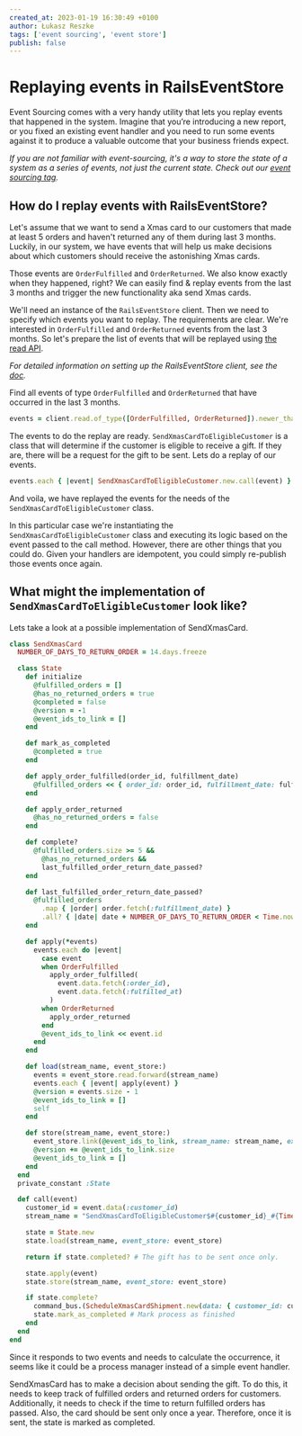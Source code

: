 ```yaml
---
created_at: 2023-01-19 16:30:49 +0100
author: Łukasz Reszke
tags: ['event sourcing', 'event store']
publish: false
---
```


# Replaying events in RailsEventStore

Event Sourcing comes with a very handy utility that lets you replay events that happened in the system. Imagine that you’re introducing a new report, or you fixed an existing event handler and you need to run some events against it to produce a valuable outcome that your business friends expect.

<!-- more -->

_If you are not familiar with event-sourcing, it's a way to store the state of a system as a series of events, not just the current state. Check out our [event sourcing tag](https://blog.arkency.com/tags/event-sourcing)._

## How do I replay events with RailsEventStore?

Let's assume that we want to send a Xmas card to our customers that made at least 5 orders and haven't returned any of them during last 3 months. Luckily, in our system, we have events that will help us make decisions about which customers should receive the astonishing Xmas cards.

Those events are `OrderFulfilled` and `OrderReturned`. We also know exactly when they happened, right? We can easily find & replay events from the last 3 months and trigger the new functionality aka send Xmas cards. 

We'll need an instance of the `RailsEventStore` client. Then we need to specify which events you want to replay. The requirements are clear. We're interested in `OrderFulfilled` and `OrderReturned` events from the last 3 months. So let's prepare the list of events that will be replayed using [the read API](https://railseventstore.org/docs/v2/read/).

_For detailed information on setting up the RailsEventStore client, see the [doc](https://railseventstore.org/docs/v2/install/#instantiate-a-client)._

Find all events of type `OrderFulfilled` and `OrderReturned` that have occurred in the last 3 months.

```ruby
events = client.read.of_type([OrderFulfilled, OrderReturned]).newer_than(3.months.ago)
``` 

The events to do the replay are ready. `SendXmasCardToEligibleCustomer` is a class that will determine if the customer is eligible to receive a gift. If they are, there will be a request for the gift to be sent. Lets do a replay of our events.
```ruby
events.each { |event| SendXmasCardToEligibleCustomer.new.call(event) }
```

And voila, we have replayed the events for the needs of the `SendXmasCardToEligibleCustomer` class.

In this particular case we're instantiating the `SendXmasCardToEligibleCustomer` class and executing its logic based on the event passed to the call method. However, there are other things that you could do. Given your handlers are idempotent, you could simply re-publish those events once again.

## What might the implementation of `SendXmasCardToEligibleCustomer` look like?

Lets take a look at a possible implementation of SendXmasCard.

```ruby
class SendXmasCard
  NUMBER_OF_DAYS_TO_RETURN_ORDER = 14.days.freeze

  class State
    def initialize
      @fulfilled_orders = []
      @has_no_returned_orders = true
      @completed = false
      @version = -1
      @event_ids_to_link = []
    end

    def mark_as_completed
      @completed = true
    end

    def apply_order_fulfilled(order_id, fulfillment_date)
      @fulfilled_orders << { order_id: order_id, fulfillment_date: fulfillment_date }
    end

    def apply_order_returned
      @has_no_returned_orders = false
    end

    def complete?
      @fulfilled_orders.size >= 5 &&
        @has_no_returned_orders &&
        last_fulfilled_order_return_date_passed?
    end

    def last_fulfilled_order_return_date_passed?
      @fulfilled_orders
        .map { |order| order.fetch(:fulfillment_date) }
        .all? { |date| date + NUMBER_OF_DAYS_TO_RETURN_ORDER < Time.now }
    end

    def apply(*events)
      events.each do |event|
        case event
        when OrderFulfilled
          apply_order_fulfilled(
            event.data.fetch(:order_id),
            event.data.fetch(:fulfilled_at)
          )
        when OrderReturned
          apply_order_returned
        end
        @event_ids_to_link << event.id
      end
    end

    def load(stream_name, event_store:)
      events = event_store.read.forward(stream_name)
      events.each { |event| apply(event) }
      @version = events.size - 1
      @event_ids_to_link = []
      self
    end

    def store(stream_name, event_store:)
      event_store.link(@event_ids_to_link, stream_name: stream_name, expected_version: @version)
      @version += @event_ids_to_link.size
      @event_ids_to_link = []
    end
  end
  private_constant :State

  def call(event)
    customer_id = event.data(:customer_id)
    stream_name = "SendXmasCardToEligibleCustomer$#{customer_id}_#{Time.current.year}"

    state = State.new
    state.load(stream_name, event_store: event_store)

    return if state.completed? # The gift has to be sent once only.

    state.apply(event)
    state.store(stream_name, event_store: event_store)

    if state.complete?
      command_bus.(ScheduleXmasCardShipment.new(data: { customer_id: customer_id }))
      state.mark_as_completed # Mark process as finished
    end
  end
end
```

Since it responds to two events and needs to calculate the occurrence, it seems like it could be a process manager instead of a simple event handler.

SendXmasCard has to make a decision about sending the gift. To do this, it needs to keep track of fulfilled orders and returned orders for customers. Additionally, it needs to check if the time to return fulfilled orders has passed. Also, the card should be sent only once a year. Therefore, once it is sent, the state is marked as completed.

